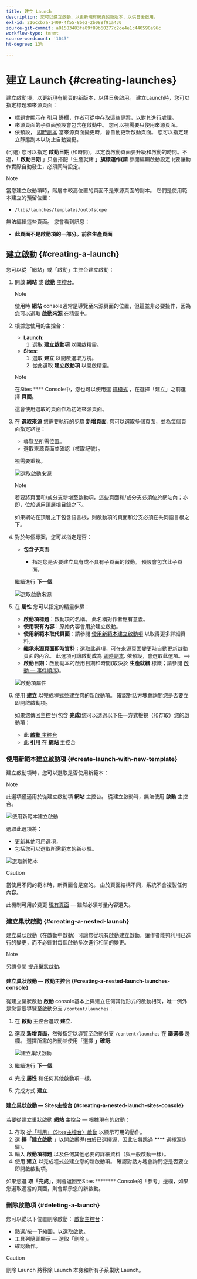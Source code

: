 ```yaml
---
title: 建立 Launch
description: 您可以建立啟動，以更新現有網頁的新版本，以供日後啟用。
exl-id: 216ccb7a-1409-4f55-8be2-2b088f91a430
source-git-commit: a01583483fa89f89b60277c2ce4e1c440590e96c
workflow-type: tm+mt
source-wordcount: '1043'
ht-degree: 13%

---
```


# 建立 Launch {#creating-launches}

建立啟動項，以更新現有網頁的新版本，以供日後啟用。 建立Launch時，您可以指定標題和來源頁面：

* 標題會顯示在 [引用](/help/sites-cloud/authoring/fundamentals/environment-tools.md#references) 邊欄，作者可從中存取這些專案，以對其進行處理。
* 來源頁面的子頁面預設會包含在啟動中。 您可以視需要只使用來源頁面。
* 依預設， [即時副本](/help/sites-cloud/administering/msm/overview.md) 當來源頁面變更時，會自動更新啟動頁面。 您可以指定建立靜態副本以防止自動變更。

(可選) 您可以指定 **啟動日期**  (和時間)，以定義啟動頁面要升級和啟動的時間。不過，「 **啟動日期** 」只會搭配「生產就緒 **」旗標運作(請** 參閱編輯啟動設定 [](/help/sites-cloud/authoring/launches/editing.md#editing-a-launch-configuration));要讓動作實際自動發生，必須同時設定。

>[!NOTE]
>
>當您建立啟動項時，階層中較高位置的頁面不是來源頁面的副本。 它們是使用範本建立的預留位置：
>
>* `/libs/launches/templates/outofscope`
>
>無法編輯這些頁面。 您會看到訊息：
>
>* **此頁面不是啟動項的一部分。前往生產頁面**

## 建立啟動 {#creating-a-launch}

您可以從「網站」或「啟動」主控台建立啟動：

1. 開啟 **網站** 或 **啟動** 主控台。

   >[!NOTE]
   >
   >使用時 **網站** console通常是導覽至來源頁面的位置，但這並非必要操作，因為您可以選取 **啟動來源** 在精靈中。

1. 根據您使用的主控台：
   * **Launch**:
      1. 選取 **建立啟動項** 以開啟精靈。
   * **Sites**:
      1. 選取 **建立** 以開啟選取方塊。
      1. 從此選取 **建立啟動項** 以開啟精靈。

   >[!NOTE]
   >
   >在Sites **** Console中，您也可以使用選 [擇模式](/help/sites-cloud/authoring/getting-started/basic-handling.md#viewing-and-selecting-resources) ，在選擇「建立」之前選擇 **頁面**。
   >
   >這會使用選取的頁面作為初始來源頁面。

1. 在 **選取來源** 您需要執行的步驟 **新增頁面**. 您可以選取多個頁面，並為每個頁面指定路徑：
   * 導覽至所需位置。
   * 選取來源頁面並確認（核取記號）。

   視需要重複。

   ![選取啟動來源](/help/sites-cloud/authoring/assets/launches-select-source.png)

   >[!NOTE]
   >
   >若要將頁面和/或分支新增至啟動項，這些頁面和/或分支必須位於網站內；亦即，位於通用頂層根目錄之下。
   >
   >如果網站在頂層之下包含語言根，則啟動項的頁面和分支必須在共同語言根之下。

1. 對於每個專案，您可以指定是否：

   * **包含子頁面**:

      * 指定您是否要建立具有或不具有子頁面的啟動。  預設會包含此子頁面。

   繼續進行 **下一個**.

   ![選取啟動來源](/help/sites-cloud/authoring/assets/launches-select-source-2.png)

1. 在 **屬性** 您可以指定的精靈步驟：

   * **啟動項標題**：啟動項的名稱。 此名稱對作者應有意義。
   * **使用現有內容**：原始內容會用於建立啟動。
   * **使用新範本取代頁面**：請參閱 [使用新範本建立啟動項](#create-launch-with-new-template) 以取得更多詳細資料。
   * **繼承來源頁面即時資料**：選取此選項，可在來源頁面變更時自動更新啟動頁面的內容。 此選項可讓啟動成為 [即時副本](/help/sites-cloud/administering/msm/overview.md). 依預設，會選取此選項。—>
   * **啟動日期**：啟動副本的啟用日期和時間(取決於 **生產就緒** 標幟；請參閱 [啟動 — 事件順序](/help/sites-cloud/authoring/launches/overview.md#launches-the-order-of-events))。

   ![啟動項屬性](/help/sites-cloud/authoring/assets/launches-properties.png)

1. 使用 **建立** 以完成程式並建立您的新啟動項。 確認對話方塊會詢問您是否要立即開啟啟動項。

   如果您傳回主控台(包含 **完成**)您可以透過以下任一方式檢視（和存取）您的啟動項：

   * 此 [**啟動** 主控台](/help/sites-cloud/authoring/launches/overview.md#the-launches-console)
   * 此 [**引用** 在 **網站** 主控台](/help/sites-cloud/authoring/launches/overview.md#launches-in-references-sites-console)

### 使用新範本建立啟動項 {#create-launch-with-new-template}

建立啟動項時，您可以選取是否使用新範本：

>[!NOTE]
>
>此選項僅適用於從建立啟動項 **網站** 主控台。 從建立啟動時，無法使用 **啟動** 主控台。

![使用新範本建立啟動](/help/sites-cloud/authoring/assets/launches-create-new-template.png)

選取此選項將：

* 更新其他可用選項，
* 包括您可以選取所需範本的新步驟。

![選取新範本](/help/sites-cloud/authoring/assets/launches-select-template.png)

>[!CAUTION]
>
>當使用不同的範本時，新頁面會是空的。 由於頁面結構不同，系統不會複製任何內容。
>
>此機制可用於變更 [現有頁面](/help/sites-cloud/authoring/fundamentals/organizing-pages.md#creating-a-new-page)  — 雖然必須考量內容遺失。

### 建立巢狀啟動 {#creating-a-nested-launch}

建立巢狀啟動（在啟動中啟動）可讓您從現有啟動建立啟動，讓作者能夠利用已進行的變更，而不必針對每個啟動多次進行相同的變更。

>[!NOTE]
>
>另請參閱 [提升巢狀啟動](/help/sites-cloud/authoring/launches/promoting.md#promoting-a-nested-launch).

#### 建立巢狀啟動 — 啟動主控台 {#creating-a-nested-launch-launches-console}

從建立巢狀啟動 **啟動** console基本上與建立任何其他形式的啟動相同，唯一例外是您需要導覽至啟動分支 `/content/launches`：

1. 在 **啟動** 主控台選取 **建立**.
1. 選取 **新增頁面**，然後指定以導覽至啟動分支 `/content/launches` 在 **篩選器** 邊欄。 選擇所需的啟動並使用「選擇 **」確認**:

   ![建立巢狀啟動](/help/sites-cloud/authoring/assets/launches-create-nested.png)

1. 繼續進行 **下一個**.

1. 完成 **屬性** 和任何其他啟動項一樣。

1. 完成方式 **建立**.

#### 建立巢狀啟動 — Sites主控台 {#creating-a-nested-launch-sites-console}

若要從建立巢狀啟動 **網站** 主控台 — 根據現有的啟動：

1. 存取 [從「引用」（Sites主控台）啟動](/help/sites-cloud/authoring/launches/overview.md#launches-in-references-sites-console) 以顯示可用的動作。
1. 選 **擇「建立啟動** 」以開啟嚮導(由於已選擇源，因此它將跳過 **** 選擇源步驟)。
1. 輸入 **啟動項標題** 以及任何其他必要的詳細資料（與一般啟動一樣）。
1. 使用 **建立** 以完成程式並建立您的新啟動項。 確認對話方塊會詢問您是否要立即開啟啟動項。

如果您選 **取「完成**」，則會返回至Sites ******** Console的「參考」邊欄，如果您選取適當的頁面，則會顯示您的新啟動。

### 刪除啟動項 {#deleting-a-launch}

您可以從以下位置刪除啟動： [啟動主控台](/help/sites-cloud/authoring/launches/overview.md#the-launches-console)：

* 點選/按一下縮圖，以選取啟動。
* 工具列隨即顯示 — 選取「刪除」。
* 確認動作。

>[!CAUTION]
>
>刪除 Launch 將移除 Launch 本身和所有子系巢狀 Launch。
